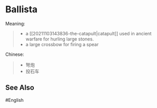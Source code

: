 # Ballista

Meaning:
> - a [[20211103143836-the-catapult|catapult]] used in ancient warfare for hurling large stones. 
> - a large crossbow for firing a spear

Chinese:
> - 弩炮
> - 投石车

## See Also 

#English 
